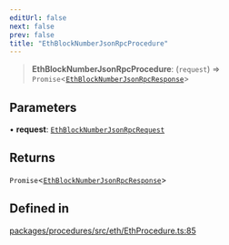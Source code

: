 ```yaml
---
editUrl: false
next: false
prev: false
title: "EthBlockNumberJsonRpcProcedure"
---
```


> **EthBlockNumberJsonRpcProcedure**: (`request`) => `Promise`\<[`EthBlockNumberJsonRpcResponse`](/reference/tevm/procedures/type-aliases/ethblocknumberjsonrpcresponse/)\>

## Parameters

• **request**: [`EthBlockNumberJsonRpcRequest`](/reference/tevm/procedures/type-aliases/ethblocknumberjsonrpcrequest/)

## Returns

`Promise`\<[`EthBlockNumberJsonRpcResponse`](/reference/tevm/procedures/type-aliases/ethblocknumberjsonrpcresponse/)\>

## Defined in

[packages/procedures/src/eth/EthProcedure.ts:85](https://github.com/evmts/tevm-monorepo/blob/main/packages/procedures/src/eth/EthProcedure.ts#L85)
